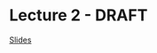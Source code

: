 # Lecture 2 - DRAFT

[Slides](https://docs.google.com/presentation/d/1zLndDlmhzaNYz7rsK21deAEoSMilGyOdvP5LxZKZ9yw/edit)
